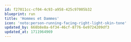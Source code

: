 ```yaml
---
id: f27011cc-cf04-4c93-a958-425c97005b32
blueprint: run
title: 'Hommes et Dammes'
icon: 'noto:person-running-facing-right-light-skin-tone'
updated_by: 668b8e8a-6f34-46cf-8776-6e9724209df3
updated_at: 1711964969
---
```

